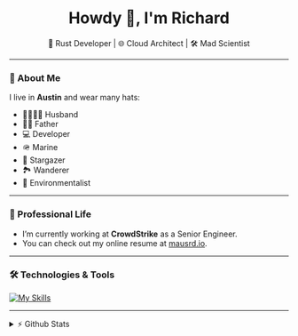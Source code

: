 <h1 align="center">Howdy 👋, I'm Richard</h1>

<div align="center">
  🦀 Rust Developer | 🌐 Cloud Architect | 🛠️ Mad Scientist  
</div>

---
### 🌟 About Me

I live in **Austin** and wear many hats:
- 👨‍👩‍👧‍👦 Husband
- 👨‍👧 Father
- 💻 Developer
- 🪖 Marine
- 🌌 Stargazer
- 🏞️ Wanderer
- 🌲 Environmentalist

---

### 💼 Professional Life

- I’m currently working at **CrowdStrike** as a Senior Engineer.
- You can check out my online resume at [mausrd.io](https://mausrd.io/).

---

### 🛠️ Technologies & Tools

[![My Skills](https://skillicons.dev/icons?i=rust,html,python,aws,gcp,azure,linux,apple,mysql,github,gitlab,docker,k8s)](https://skillicons.dev)

---

<details>
  <summary>⚡ Github Stats</summary>
  
  <a href="#">![Github stats](https://github-readme-stats.vercel.app/api?username=mausrd&theme=gruvbox&count_private=true&hide_border=true&line_height=20)</a>
  <a href="#">![Top Langs](https://github-readme-stats.vercel.app/api/top-langs/?username=mausrd&layout=compact&theme=gruvbox&count_private=true&hide_border=true)</a>
</details>

<!--
**mausrd/mausrd** is a ✨ _special_ ✨ repository because its `README.md` (this file) appears on your GitHub profile.

Here are some ideas to get you started:

- 🔭 I’m currently working on ...
- 🌱 I’m currently learning ...
- 👯 I’m looking to collaborate on ...
- 🤔 I’m looking for help with ...
- 💬 Ask me about ...
- 📫 How to reach me: ...
- 😄 Pronouns: ...
- ⚡ Fun fact: ...
-->
